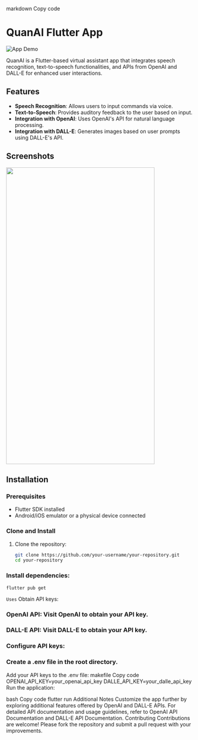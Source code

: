 markdown
Copy code
# QuanAI Flutter App

![App Demo](demo.gif)

QuanAI is a Flutter-based virtual assistant app that integrates speech recognition, text-to-speech functionalities, and APIs from OpenAI and DALL-E for enhanced user interactions.

## Features

- **Speech Recognition**: Allows users to input commands via voice.
- **Text-to-Speech**: Provides auditory feedback to the user based on input.
- **Integration with OpenAI**: Uses OpenAI's API for natural language processing.
- **Integration with DALL-E**: Generates images based on user prompts using DALL-E's API.

## Screenshots

<img src="https://github.com/Ajay-2022-Soft-Tech/QuanAI/assets/113298640/93bb407b-077b-4fd4-9c3c-b20f8701a502"  width="400" height="800" />


## Installation

### Prerequisites

- Flutter SDK installed
- Android/iOS emulator or a physical device connected

### Clone and Install

1. Clone the repository:
   ```bash
   git clone https://github.com/your-username/your-repository.git
   cd your-repository
### Install dependencies:
   `flutter pub get`
   
`Uses`
   Obtain API keys:

### OpenAI API: Visit OpenAI to obtain your API key.
### DALL-E API: Visit DALL-E to obtain your API key.
### Configure API keys:

### Create a .env file in the root directory.
Add your API keys to the .env file:
makefile
Copy code
OPENAI_API_KEY=your_openai_api_key
DALLE_API_KEY=your_dalle_api_key
Run the application:

bash
Copy code
flutter run
Additional Notes
Customize the app further by exploring additional features offered by OpenAI and DALL-E APIs.
For detailed API documentation and usage guidelines, refer to OpenAI API Documentation and DALL-E API Documentation.
Contributing
Contributions are welcome! Please fork the repository and submit a pull request with your improvements.
